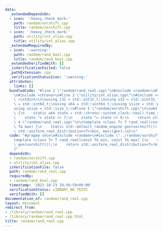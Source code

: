 ```yaml
---
data:
  _extendedDependsOn:
  - icon: ':heavy_check_mark:'
    path: random/xorshift.cpp
    title: random/xorshift.cpp
  - icon: ':heavy_check_mark:'
    path: utility/int_alias.cpp
    title: utility/int_alias.cpp
  _extendedRequiredBy:
  - icon: ':warning:'
    path: random/rand_bool.cpp
    title: random/rand_bool.cpp
  _extendedVerifiedWith: []
  _isVerificationFailed: false
  _pathExtension: cpp
  _verificationStatusIcon: ':warning:'
  attributes:
    links: []
  bundledCode: "#line 2 \"random/rand_real.cpp\"\n#include <random>\n#line 2 \"random/xorshift.cpp\"\
    \n#include <chrono>\n#line 2 \"utility/int_alias.cpp\"\n#include <cstddef>\n#include\
    \ <cstdint>\n\nusing i32 = std::int32_t;\nusing u32 = std::uint32_t;\nusing i64\
    \ = std::int64_t;\nusing u64 = std::uint64_t;\nusing isize = std::ptrdiff_t;\n\
    using usize = std::size_t;\n#line 5 \"random/xorshift.cpp\"\n\nu64 xorshift()\
    \ {\n    static u64 state = std::chrono::system_clock::now().time_since_epoch().count();\n\
    \    state ^= state << 7;\n    state ^= state >> 9;\n    return state;\n}\n#line\
    \ 4 \"random/rand_real.cpp\"\n\ntemplate <class T> T rand_real(const T& min, const\
    \ T& max) {\n    static std::default_random_engine gen(xorshift());\n    return\
    \ std::uniform_real_distribution<T>(min, max)(gen);\n}\n"
  code: "#pragma once\n#include <random>\n#include \"../random/xorshift.cpp\"\n\n\
    template <class T> T rand_real(const T& min, const T& max) {\n    static std::default_random_engine\
    \ gen(xorshift());\n    return std::uniform_real_distribution<T>(min, max)(gen);\n\
    }"
  dependsOn:
  - random/xorshift.cpp
  - utility/int_alias.cpp
  isVerificationFile: false
  path: random/rand_real.cpp
  requiredBy:
  - random/rand_bool.cpp
  timestamp: '2021-10-23 19:56:59+09:00'
  verificationStatus: LIBRARY_NO_TESTS
  verifiedWith: []
documentation_of: random/rand_real.cpp
layout: document
redirect_from:
- /library/random/rand_real.cpp
- /library/random/rand_real.cpp.html
title: random/rand_real.cpp
---
```

